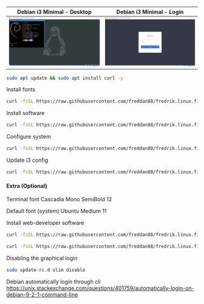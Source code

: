 | Debian i3 Minimal - Desktop                                         | Debian i3 Minimal - Login                                       |
| ------------------------------------------------------------------- | --------------------------------------------------------------- |
| ![Debian i3 Minimal - Desktop](pictures-minimal-debian/desktop.jpg) | ![Debian i3 Minimal - Login](pictures-minimal-debian/login.jpg) |

```bash
sudo apt update && sudo apt install curl -y
```

Install fonts

```bash
curl -fsSL https://raw.githubusercontent.com/freddan88/fredrik.linux.files/main/i3/001_download_fonts_deb_linux.sh | sudo sh
```

Install software

```bash
curl -fsSL https://raw.githubusercontent.com/freddan88/fredrik.linux.files/main/i3/002_software_i3_deb_minimal.sh | sudo sh
```

Configure system

```bash
curl -fsSL https://raw.githubusercontent.com/freddan88/fredrik.linux.files/main/i3/003_configure_system_deb_linux.sh | sudo sh
```

Update i3 config

```bash
curl -fsSL https://raw.githubusercontent.com/freddan88/fredrik.linux.files/main/i3/004_update_i3_config_minimal.sh | sh
```

#### Extra (Optional)

Terminal font
Cascadia Mono SemiBold 12

Default font (system)
Ubuntu Medium 11

Install web-developer software

```bash
curl -fsSL https://raw.githubusercontent.com/freddan88/fredrik.linux.files/main/i3/005_software_webdev_deb_linux.sh | sudo sh
```

```bash
curl -fsSL https://raw.githubusercontent.com/freddan88/fredrik.linux.files/main/i3/006_update_webdev_software_bash.sh | sudo sh
```

Disabling the graphical login

```bash
sudo update-rc.d slim disable
```

Debian automatically login through cli
https://unix.stackexchange.com/questions/401759/automatically-login-on-debian-9-2-1-command-line
